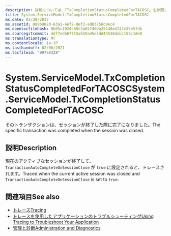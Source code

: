 ```yaml
---
description: 詳細については、「TxCompletionStatusCompletedForTACOSC」を参照してください。
title: System.ServiceModel.TxCompletionStatusCompletedForTACOSC
ms.date: 03/30/2017
ms.assetid: 089b982d-63a1-4ef2-8ef2-ad83758c9ec4
ms.openlocfilehash: 0b05c1924c69c5a65746da25540e4747c55e5fdb
ms.sourcegitcommit: ddf7edb67715a5b9a45e3dd44536dabc153c1de0
ms.translationtype: MT
ms.contentlocale: ja-JP
ms.lasthandoff: 02/06/2021
ms.locfileid: "99758328"
---
```

# <a name="systemservicemodeltxcompletionstatuscompletedfortacosc"></a><span data-ttu-id="93a84-103">System.ServiceModel.TxCompletionStatusCompletedForTACOSC</span><span class="sxs-lookup"><span data-stu-id="93a84-103">System.ServiceModel.TxCompletionStatusCompletedForTACOSC</span></span>

<span data-ttu-id="93a84-104">そのトランザクションは、セッションが終了した際に完了になりました。</span><span class="sxs-lookup"><span data-stu-id="93a84-104">The specific transaction was completed when the session was closed.</span></span>  
  
## <a name="description"></a><span data-ttu-id="93a84-105">説明</span><span class="sxs-lookup"><span data-stu-id="93a84-105">Description</span></span>  

 <span data-ttu-id="93a84-106">現在のアクティブなセッションが終了して、`TransactionAutoCompleteOnSessionClose` が `true` に設定されると、トレースされます。</span><span class="sxs-lookup"><span data-stu-id="93a84-106">Traced when the current active session was closed and `TransactionAutoCompleteOnSessionClose` is set to `true`.</span></span>  
  
## <a name="see-also"></a><span data-ttu-id="93a84-107">関連項目</span><span class="sxs-lookup"><span data-stu-id="93a84-107">See also</span></span>

- [<span data-ttu-id="93a84-108">トレース</span><span class="sxs-lookup"><span data-stu-id="93a84-108">Tracing</span></span>](index.md)
- [<span data-ttu-id="93a84-109">トレースを使用したアプリケーションのトラブルシューティング</span><span class="sxs-lookup"><span data-stu-id="93a84-109">Using Tracing to Troubleshoot Your Application</span></span>](using-tracing-to-troubleshoot-your-application.md)
- [<span data-ttu-id="93a84-110">管理と診断</span><span class="sxs-lookup"><span data-stu-id="93a84-110">Administration and Diagnostics</span></span>](../index.md)
